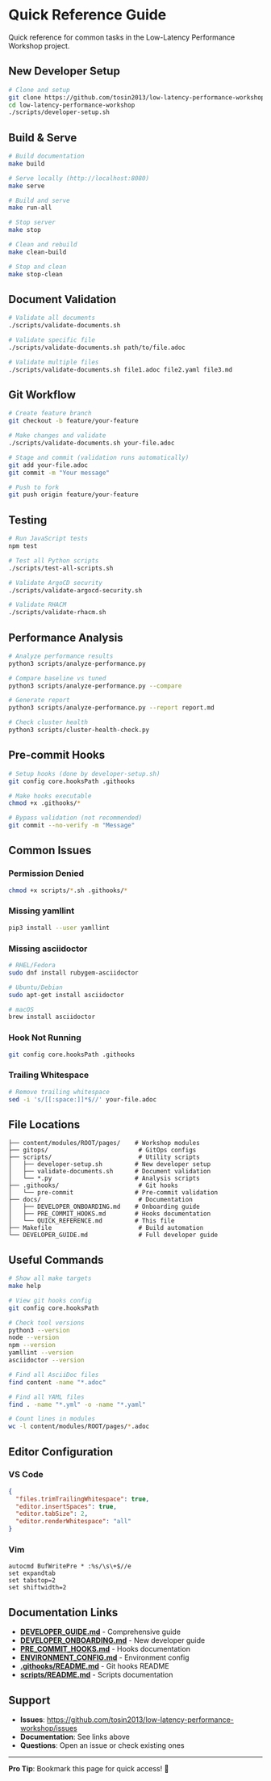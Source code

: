 # Quick Reference Guide

Quick reference for common tasks in the Low-Latency Performance Workshop project.

## New Developer Setup

```bash
# Clone and setup
git clone https://github.com/tosin2013/low-latency-performance-workshop.git
cd low-latency-performance-workshop
./scripts/developer-setup.sh
```

## Build & Serve

```bash
# Build documentation
make build

# Serve locally (http://localhost:8080)
make serve

# Build and serve
make run-all

# Stop server
make stop

# Clean and rebuild
make clean-build

# Stop and clean
make stop-clean
```

## Document Validation

```bash
# Validate all documents
./scripts/validate-documents.sh

# Validate specific file
./scripts/validate-documents.sh path/to/file.adoc

# Validate multiple files
./scripts/validate-documents.sh file1.adoc file2.yaml file3.md
```

## Git Workflow

```bash
# Create feature branch
git checkout -b feature/your-feature

# Make changes and validate
./scripts/validate-documents.sh your-file.adoc

# Stage and commit (validation runs automatically)
git add your-file.adoc
git commit -m "Your message"

# Push to fork
git push origin feature/your-feature
```

## Testing

```bash
# Run JavaScript tests
npm test

# Test all Python scripts
./scripts/test-all-scripts.sh

# Validate ArgoCD security
./scripts/validate-argocd-security.sh

# Validate RHACM
./scripts/validate-rhacm.sh
```

## Performance Analysis

```bash
# Analyze performance results
python3 scripts/analyze-performance.py

# Compare baseline vs tuned
python3 scripts/analyze-performance.py --compare

# Generate report
python3 scripts/analyze-performance.py --report report.md

# Check cluster health
python3 scripts/cluster-health-check.py
```

## Pre-commit Hooks

```bash
# Setup hooks (done by developer-setup.sh)
git config core.hooksPath .githooks

# Make hooks executable
chmod +x .githooks/*

# Bypass validation (not recommended)
git commit --no-verify -m "Message"
```

## Common Issues

### Permission Denied
```bash
chmod +x scripts/*.sh .githooks/*
```

### Missing yamllint
```bash
pip3 install --user yamllint
```

### Missing asciidoctor
```bash
# RHEL/Fedora
sudo dnf install rubygem-asciidoctor

# Ubuntu/Debian
sudo apt-get install asciidoctor

# macOS
brew install asciidoctor
```

### Hook Not Running
```bash
git config core.hooksPath .githooks
```

### Trailing Whitespace
```bash
# Remove trailing whitespace
sed -i 's/[[:space:]]*$//' your-file.adoc
```

## File Locations

```
├── content/modules/ROOT/pages/    # Workshop modules
├── gitops/                         # GitOps configs
├── scripts/                        # Utility scripts
│   ├── developer-setup.sh         # New developer setup
│   ├── validate-documents.sh      # Document validation
│   └── *.py                       # Analysis scripts
├── .githooks/                      # Git hooks
│   └── pre-commit                 # Pre-commit validation
├── docs/                           # Documentation
│   ├── DEVELOPER_ONBOARDING.md    # Onboarding guide
│   ├── PRE_COMMIT_HOOKS.md        # Hooks documentation
│   └── QUICK_REFERENCE.md         # This file
├── Makefile                        # Build automation
└── DEVELOPER_GUIDE.md              # Full developer guide
```

## Useful Commands

```bash
# Show all make targets
make help

# View git hooks config
git config core.hooksPath

# Check tool versions
python3 --version
node --version
npm --version
yamllint --version
asciidoctor --version

# Find all AsciiDoc files
find content -name "*.adoc"

# Find all YAML files
find . -name "*.yml" -o -name "*.yaml"

# Count lines in modules
wc -l content/modules/ROOT/pages/*.adoc
```

## Editor Configuration

### VS Code
```json
{
  "files.trimTrailingWhitespace": true,
  "editor.insertSpaces": true,
  "editor.tabSize": 2,
  "editor.renderWhitespace": "all"
}
```

### Vim
```vim
autocmd BufWritePre * :%s/\s\+$//e
set expandtab
set tabstop=2
set shiftwidth=2
```

## Documentation Links

- **[DEVELOPER_GUIDE.md](../DEVELOPER_GUIDE.md)** - Comprehensive guide
- **[DEVELOPER_ONBOARDING.md](DEVELOPER_ONBOARDING.md)** - New developer guide
- **[PRE_COMMIT_HOOKS.md](PRE_COMMIT_HOOKS.md)** - Hooks documentation
- **[ENVIRONMENT_CONFIG.md](../ENVIRONMENT_CONFIG.md)** - Environment config
- **[.githooks/README.md](../.githooks/README.md)** - Git hooks README
- **[scripts/README.md](../scripts/README.md)** - Scripts documentation

## Support

- **Issues**: https://github.com/tosin2013/low-latency-performance-workshop/issues
- **Documentation**: See links above
- **Questions**: Open an issue or check existing ones

---

**Pro Tip**: Bookmark this page for quick access! 🔖

